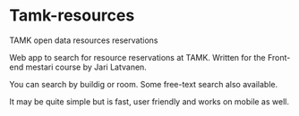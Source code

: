 # Tamk-resources
TAMK open data resources reservations

Web app to search for resource reservations at TAMK.
Written for the Front-end mestari course by Jari Latvanen.

You can search by buildig or room. Some free-text search also available.

It may be quite simple but is fast, user friendly and works on mobile as well.


